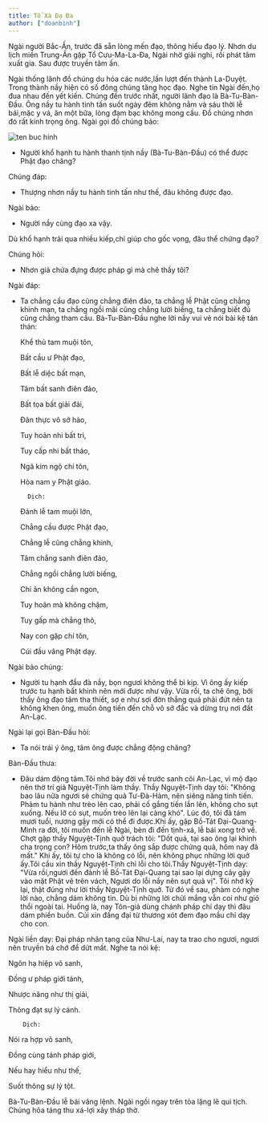 ```yaml
---
title: Tổ Xà Dạ Đa
author: ["doanbinh"]
---
```


Ngài người Bắc-Ấn, trước đã sẵn lòng mến đạo, thông hiểu đạo lý. Nhơn du lịch miền Trung-Ấn gặp Tổ Cưu-Ma-La-Đa, Ngài nhờ giải nghi, rồi phát tâm xuất gia. Sau được truyền tâm ấn. 

Ngài thống lãnh đồ chúng du hóa các nước,lần lượt đến thành La-Duyệt. Trong thành nầy hiện có số đông chúng tăng học đạo. Nghe tin Ngài đến,họ đua nhau đến yết kiến. Chúng đến trước nhất, người lãnh đạo là Bà-Tu-Bàn-Đầu. Ông nầy tu hành tinh tấn suốt ngày đêm không nằm và sáu thời lễ bái,mặc y vá, ăn một bữa, lòng đạm bạc không mong cầu. Đồ chúng nhơn đó rất kính trọng ông. Ngài gọi đồ chúng bảo:

![ten buc hinh](http://phatgiaolaichau.vn/Images/News/bizmac_News_full_09372015_023742.jpg "ten buc hinh")

- Người khổ hạnh tu hành thanh tịnh nầy (Bà-Tu-Bàn-Đầu) có thể được Phật đạo chăng?

Chúng đáp:

- Thượng nhơn nầy tu hành tinh tấn như thế, đâu không được đạo.

Ngài bảo:

- Người nầy cùng đạo xa vậy.

Dù khổ hạnh trải qua nhiều kiếp,chỉ giúp cho gốc vọng, đâu thể chứng đạo?

Chúng hỏi:

- Nhơn giả chứa đựng được pháp gì mà chê thầy tôi?

Ngài đáp:

- Ta chẳng cầu đạo cũng chẳng điên đảo, ta chẳng lễ Phật cũng chẳng khinh mạn, ta chẳng ngồi mãi cũng chẳng lười biếng, ta chẳng biết đủ cũng chẳng tham cầu. Bà-Tu-Bàn-Đầu nghe lời nầy vui vẻ nói bài kệ tán thán:

   Khể thủ tam muội tôn,

   Bất cầu ư Phật đạo,

   Bất lễ diệc bất mạn,

   Tâm bất sanh điên đảo,

   Bất tọa bất giải đải,

   Đãn thực vô sở hảo,

   Tuy hoãn nhi bất trì,

   Tuy cấp nhi bất tháo,

   Ngã kim ngộ chí tôn,

   Hòa nam y Phật giáo.

        Dịch:

   Đảnh lễ tam muội lớn,

   Chẳng cầu được Phật đạo,

   Chẳng lễ cũng chẳng khinh,

   Tâm chẳng sanh điên đảo,

   Chẳng ngồi chẳng lười biếng,

   Chỉ ăn không cần ngon,

   Tuy hoãn mà không chậm,

   Tuy gấp mà chẳng thô,

   Nay con gặp chí tôn,

   Cúi đầu vâng Phật dạy.

Ngài bảo chúng:

- Người tu hạnh đầu đà nầy, bọn ngươi không thể bì kịp. Vì ông ấy kiếp trước tu hạnh bất khinh nên mới được như vậy. Vừa rồi, ta chê ông, bởi thấy ông đạo tâm tha thiết, sợ e như sợi đờn thẳng quá phải đứt nên ta không khen ông, muốn ông tiến đến chỗ vô sở đắc và dừng trụ nơi đất An-Lạc.

Ngài lại gọi Bàn-Đầu hỏi:

- Ta nói trái ý ông, tâm ông được chẳng động chăng?

Bàn-Đầu thưa:

- Đâu dám động tâm.Tôi nhớ bảy đời về trước sanh cõi An-Lạc, vì mộ đạo nên thờ trí giả Nguyệt-Tịnh làm thầy. Thầy Nguyệt-Tịnh dạy tôi: "Không bao lâu nữa ngươi sẽ chứng quả Tư-Đà-Hàm, nên siêng năng tinh tiến. Phàm tu hành như trèo lên cao, phải cố gắng tiến lần lên, không cho sụt xuống. Nếu lỡ có sụt, muốn trèo lên lại càng khó". Lúc đó, tôi đã tám mươi tuổi, nương gậy mới có thể đi được.Khi ấy, gặp Bồ-Tát Đại-Quang-Minh ra đời, tôi muốn đến lễ Ngài, bèn đi đến tịnh-xá, lễ bái xong trở về. Chợt gặp thầy Nguyệt-Tịnh quở trách tôi: "Dốt quá, tại sao ông lại khinh cha trọng con? Hôm trước,ta thấy ông sắp được chứng quả, hôm nay đã mất." Khi ấy, tôi tự cho là không có lỗi, nên không phục những lời quở ấy.Tôi cầu xin thầy Nguyệt-Tịnh chỉ lỗi cho tôi.Thầy Nguyệt-Tịnh dạy: "Vừa rồi,ngươi đến đảnh lễ Bồ-Tát Đại-Quang tại sao lại dựng cây gậy vào mặt Phật vẽ trên vách, Ngươi do lỗi nầy nên sụt quả vị". Tôi nhớ kỹ lại, thật đúng như lời thầy Nguyệt-Tịnh quở. Từ đó về sau, phàm có nghe lời nào, chẳng dám không tin. Dù bị những lời chửi mắng vẫn coi như gió thổi ngoài tai. Huống là, nay Tôn-giả dùng chánh pháp chỉ dạy thì đâu dám phiền buồn. Cúi xin đấng đại từ thương xót đem đạo mầu chỉ dạy cho con.

Ngài liền dạy: Đại pháp nhãn tạng của Như-Lai, nay ta trao cho ngươi, ngươi nên truyền bá chớ để dứt mất. Nghe ta nói kệ:
    
   Ngôn hạ hiệp vô sanh,

   Đồng ư pháp giới tánh,

   Nhược năng như thị giải,

   Thông đạt sự lý cánh.

        Dịch:

   Nói ra hợp vô sanh,

   Đồng cùng tánh pháp giới,

   Nếu hay hiểu như thế,

   Suốt thông sự lý tột.
    

Bà-Tu-Bàn-Đầu lễ bái vâng lệnh. Ngài ngồi ngay trên tòa lặng lẽ qui tịch. Chúng hỏa táng thu xá-lợi xây tháp thờ.